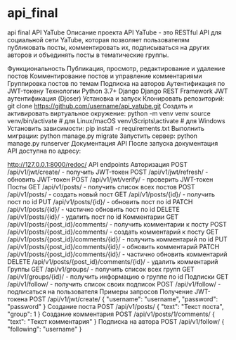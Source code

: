 # api_final
api final
API YaTube
Описание проекта
API YaTube - это RESTful API для социальной сети YaTube, которая позволяет пользователям публиковать посты, комментировать их, подписываться на других авторов и объединять посты в тематические группы.

Функциональность
Публикация, просмотр, редактирование и удаление постов
Комментирование постов и управление комментариями
Группировка постов по темам
Подписка на авторов
Аутентификация по JWT-токену
Технологии
Python 3.7+
Django
Django REST Framework
JWT аутентификация (Djoser)
Установка и запуск
Клонировать репозиторий:
git clone https://github.com/username/api_yatube.git
Создать и активировать виртуальное окружение:
python -m venv venv
source venv/bin/activate  # для Linux/macOS
venv\Scripts\activate  # для Windows
Установить зависимости:
pip install -r requirements.txt
Выполнить миграции:
python manage.py migrate
Запустить сервер:
python manage.py runserver
Документация API
После запуска документация API доступна по адресу:

http://127.0.0.1:8000/redoc/
API endpoints
Авторизация
POST /api/v1/jwt/create/ - получить JWT-токен
POST /api/v1/jwt/refresh/ - обновить JWT-токен
POST /api/v1/jwt/verify/ - проверить JWT-токен
Посты
GET /api/v1/posts/ - получить список всех постов
POST /api/v1/posts/ - создать новый пост
GET /api/v1/posts/{id}/ - получить пост по id
PUT /api/v1/posts/{id}/ - обновить пост по id
PATCH /api/v1/posts/{id}/ - частично обновить пост по id
DELETE /api/v1/posts/{id}/ - удалить пост по id
Комментарии
GET /api/v1/posts/{post_id}/comments/ - получить комментарии к посту
POST /api/v1/posts/{post_id}/comments/ - создать комментарий к посту
GET /api/v1/posts/{post_id}/comments/{id}/ - получить комментарий по id
PUT /api/v1/posts/{post_id}/comments/{id}/ - обновить комментарий
PATCH /api/v1/posts/{post_id}/comments/{id}/ - частично обновить комментарий
DELETE /api/v1/posts/{post_id}/comments/{id}/ - удалить комментарий
Группы
GET /api/v1/groups/ - получить список всех групп
GET /api/v1/groups/{id}/ - получить информацию о группе по id
Подписки
GET /api/v1/follow/ - получить список своих подписок
POST /api/v1/follow/ - подписаться на пользователя
Примеры запросов
Получение JWT-токена
POST /api/v1/jwt/create/
{
    "username": "username",
    "password": "password"
}
Создание поста
POST /api/v1/posts/
{
    "text": "Текст поста",
    "group": 1
}
Создание комментария
POST /api/v1/posts/1/comments/
{
    "text": "Текст комментария"
}
Подписка на автора
POST /api/v1/follow/
{
    "following": "username"
}
